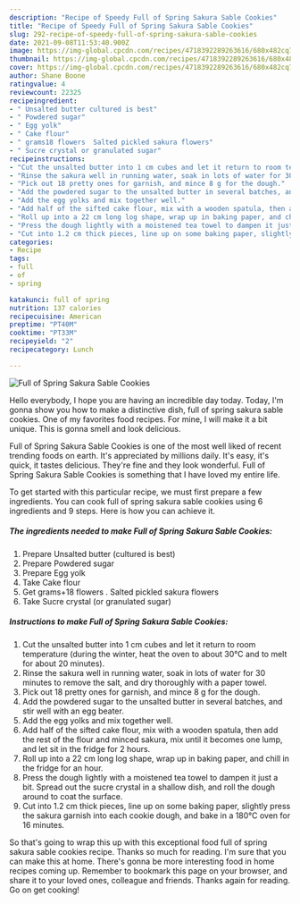 ```yaml
---
description: "Recipe of Speedy Full of Spring Sakura Sable Cookies"
title: "Recipe of Speedy Full of Spring Sakura Sable Cookies"
slug: 292-recipe-of-speedy-full-of-spring-sakura-sable-cookies
date: 2021-09-08T11:53:40.900Z
image: https://img-global.cpcdn.com/recipes/4718392289263616/680x482cq70/full-of-spring-sakura-sable-cookies-recipe-main-photo.jpg
thumbnail: https://img-global.cpcdn.com/recipes/4718392289263616/680x482cq70/full-of-spring-sakura-sable-cookies-recipe-main-photo.jpg
cover: https://img-global.cpcdn.com/recipes/4718392289263616/680x482cq70/full-of-spring-sakura-sable-cookies-recipe-main-photo.jpg
author: Shane Boone
ratingvalue: 4
reviewcount: 22325
recipeingredient:
- " Unsalted butter cultured is best"
- " Powdered sugar"
- " Egg yolk"
- " Cake flour"
- " grams18 flowers  Salted pickled sakura flowers"
- " Sucre crystal or granulated sugar"
recipeinstructions:
- "Cut the unsalted butter into 1 cm cubes and let it return to room temperature (during the winter, heat the oven to about 30°C and to melt for about 20 minutes)."
- "Rinse the sakura well in running water, soak in lots of water for 30 minutes to remove the salt, and dry thoroughly with a paper towel."
- "Pick out 18 pretty ones for garnish, and mince 8 g for the dough."
- "Add the powdered sugar to the unsalted butter in several batches, and stir well with an egg beater."
- "Add the egg yolks and mix together well."
- "Add half of the sifted cake flour, mix with a wooden spatula, then add the rest of the flour and minced sakura, mix until it becomes one lump, and let sit in the fridge for 2 hours."
- "Roll up into a 22 cm long log shape, wrap up in baking paper, and chill in the fridge for an hour."
- "Press the dough lightly with a moistened tea towel to dampen it just a bit. Spread out the sucre crystal in a shallow dish, and roll the dough around to coat the surface."
- "Cut into 1.2 cm thick pieces, line up on some baking paper, slightly press the sakura garnish into each cookie dough, and bake in a 180°C oven for 16 minutes."
categories:
- Recipe
tags:
- full
- of
- spring

katakunci: full of spring 
nutrition: 137 calories
recipecuisine: American
preptime: "PT40M"
cooktime: "PT33M"
recipeyield: "2"
recipecategory: Lunch

---
```



![Full of Spring Sakura Sable Cookies](https://img-global.cpcdn.com/recipes/4718392289263616/680x482cq70/full-of-spring-sakura-sable-cookies-recipe-main-photo.jpg)

Hello everybody, I hope you are having an incredible day today. Today, I'm gonna show you how to make a distinctive dish, full of spring sakura sable cookies. One of my favorites food recipes. For mine, I will make it a bit unique. This is gonna smell and look delicious.

Full of Spring Sakura Sable Cookies is one of the most well liked of recent trending foods on earth. It's appreciated by millions daily. It's easy, it's quick, it tastes delicious. They're fine and they look wonderful. Full of Spring Sakura Sable Cookies is something that I have loved my entire life.




To get started with this particular recipe, we must first prepare a few ingredients. You can cook full of spring sakura sable cookies using 6 ingredients and 9 steps. Here is how you can achieve it.

<!--inarticleads1-->

##### The ingredients needed to make Full of Spring Sakura Sable Cookies:

1. Prepare  Unsalted butter (cultured is best)
1. Prepare  Powdered sugar
1. Prepare  Egg yolk
1. Take  Cake flour
1. Get  grams+18 flowers . Salted pickled sakura flowers
1. Take  Sucre crystal (or granulated sugar)




<!--inarticleads2-->

##### Instructions to make Full of Spring Sakura Sable Cookies:

1. Cut the unsalted butter into 1 cm cubes and let it return to room temperature (during the winter, heat the oven to about 30°C and to melt for about 20 minutes).
1. Rinse the sakura well in running water, soak in lots of water for 30 minutes to remove the salt, and dry thoroughly with a paper towel.
1. Pick out 18 pretty ones for garnish, and mince 8 g for the dough.
1. Add the powdered sugar to the unsalted butter in several batches, and stir well with an egg beater.
1. Add the egg yolks and mix together well.
1. Add half of the sifted cake flour, mix with a wooden spatula, then add the rest of the flour and minced sakura, mix until it becomes one lump, and let sit in the fridge for 2 hours.
1. Roll up into a 22 cm long log shape, wrap up in baking paper, and chill in the fridge for an hour.
1. Press the dough lightly with a moistened tea towel to dampen it just a bit. Spread out the sucre crystal in a shallow dish, and roll the dough around to coat the surface.
1. Cut into 1.2 cm thick pieces, line up on some baking paper, slightly press the sakura garnish into each cookie dough, and bake in a 180°C oven for 16 minutes.




So that's going to wrap this up with this exceptional food full of spring sakura sable cookies recipe. Thanks so much for reading. I'm sure that you can make this at home. There's gonna be more interesting food in home recipes coming up. Remember to bookmark this page on your browser, and share it to your loved ones, colleague and friends. Thanks again for reading. Go on get cooking!
